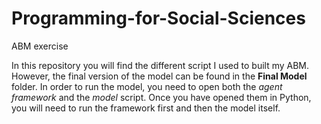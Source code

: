 # Programming-for-Social-Sciences
ABM exercise

In this repository you will find the different script I used to built my ABM. However, the final version of the model 
can be found in the __Final Model__ folder. In order to run the model, you need to open both the _agent framework_ and the _model_ script.
Once you have opened them in Python, you will need to run the framework first and then the model itself.
